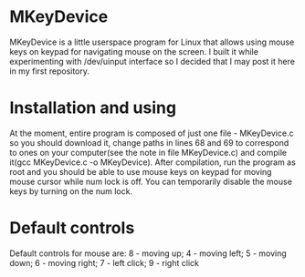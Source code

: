 # MKeyDevice
MKeyDevice is a little userspace program for Linux that allows using mouse keys on keypad for navigating mouse on the screen. I built it while experimenting with /dev/uinput interface so I decided that I may post it here in my first repository.

# Installation and using
At the moment, entire program is composed of just one file - MKeyDevice.c so you should download it, change paths in lines 68 and 69 to correspond to ones on your computer(see the note in file MKeyDevice.c) and compile it(gcc MKeyDevice.c -o MKeyDevice). After compilation, run the program as root and you should be able to use mouse keys on keypad for moving mouse cursor while num lock is off. You can temporarily disable the mouse keys by turning on the num lock.

# Default controls
Default controls for mouse are:
  8 - moving up;
  4 - moving left;
  5 - moving down;
  6 - moving right;
  7 - left click;
  9 - right click

